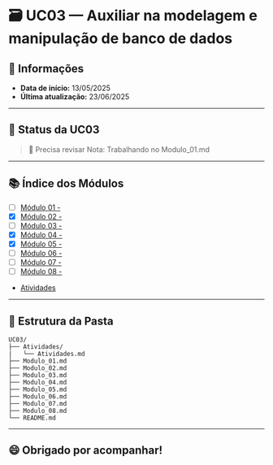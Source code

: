 # 🗃️ UC03 — Auxiliar na modelagem e manipulação de banco de dados

## 📅 Informações
- **Data de início:** 13/05/2025
- **Última atualização:** 23/06/2025

---

## 📌 Status da UC03
> 🔁 Precisa revisar
> Nota: Trabalhando no Modulo_01.md

---

## 📚 Índice dos Módulos

- [ ] [Módulo 01 - ](./)
- [x] [Módulo 02 - ](./)
- [ ] [Módulo 03 - ](./)
- [x] [Módulo 04 - ](./)
- [x] [Módulo 05 - ](./)
- [ ] [Módulo 06 - ](./)
- [ ] [Módulo 07 - ](./)
- [ ] [Módulo 08 - ](./)

- [Atividades](./Atividades/Atividades.md)

---

## 📁 Estrutura da Pasta

```
UC03/
├── Atividades/
|   └── Atividades.md
├── Modulo_01.md
├── Modulo_02.md
├── Modulo_03.md
├── Modulo_04.md
├── Modulo_05.md
├── Modulo_06.md
├── Modulo_07.md
├── Modulo_08.md
└── README.md
```

---

## 😄 Obrigado por acompanhar!